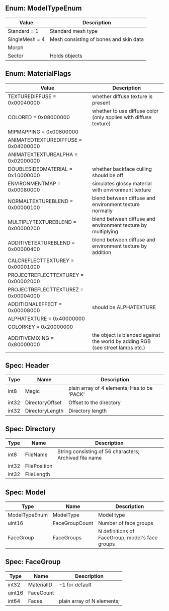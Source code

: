 ## Enum: ModelTypeEnum

| Value | Description |
| ----- | ----------- |
| Standard = 1 |  Standard mesh type |
| SingleMesh = 4 |  Mesh consisting of bones and skin data |
| Morph |  |
| Sector |  Holds objects |
## Enum: MaterialFlags

| Value | Description |
| ----- | ----------- |
| TEXTUREDIFFUSE = 0x00040000 |  whether diffuse texture is present |
| COLORED = 0x08000000 |  whether to use diffuse color (only applies with diffuse texture) |
| MIPMAPPING = 0x00800000 |  |
| ANIMATEDTEXTUREDIFFUSE = 0x04000000 |  |
| ANIMATEXTEXTUREALPHA = 0x02000000 |  |
| DOUBLESIDEDMATERIAL = 0x10000000 |  whether backface culling should be off |
| ENVIRONMENTMAP = 0x00080000 |  simulates glossy material with environment texture |
| NORMALTEXTUREBLEND = 0x00000100 |  blend between diffuse and environment texture normally |
| MULTIPLYTEXTUREBLEND = 0x00000200 |  blend between diffuse and environment texture by multiplying |
| ADDITIVETEXTUREBLEND = 0x00000400 |  blend between diffuse and environment texture by addition |
| CALCREFLECTTEXTUREY = 0x00001000 |  |
| PROJECTREFLECTTEXTUREY = 0x00002000 |  |
| PROJECTREFLECTTEXTUREZ = 0x00004000 |  |
| ADDITIONALEFFECT = 0x00008000 |  should be ALPHATEXTURE | COLORKEY | ADDITIVEMIXING |
| ALPHATEXTURE = 0x40000000 |  |
| COLORKEY = 0x20000000 |  |
| ADDITIVEMIXING = 0x80000000 |  the object is blended against the world by adding RGB (see street lamps etc.) |

## Spec: Header

| Type | Name | Description |
| ---- | ---- | ----------- |
| int8 | Magic | plain array of 4 elements; Has to be 'PACK' |
| int32 | DirectoryOffset | Offset to the directory |
| int32 | DirectoryLength | Directory length |
## Spec: Directory

| Type | Name | Description |
| ---- | ---- | ----------- |
| int8 | FileName | String consisting of 56 characters; Archived file name |
| int32 | FilePosition |  |
| int32 | FileLength |  |
## Spec: Model

| Type | Name | Description |
| ---- | ---- | ----------- |
| ModelTypeEnum | ModelType | Model type |
| uint16 | FaceGroupCount | Number of face groups |
| FaceGroup | FaceGroups | N definitions of FaceGroup; model's face groups |
## Spec: FaceGroup

| Type | Name | Description |
| ---- | ---- | ----------- |
| int32 | MaterialID | -1 for default |
| uint16 | FaceCount |  |
| int64 | Faces | plain array of N elements;  |

